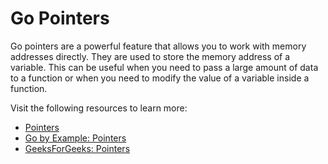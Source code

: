 # Go Pointers

Go pointers are a powerful feature that allows you to work with memory addresses directly. They are used to store the memory address of a variable. This can be useful when you need to pass a large amount of data to a function or when you need to modify the value of a variable inside a function.

Visit the following resources to learn more:

- [Pointers](https://go.dev/tour/moretypes/1)
- [Go by Example: Pointers](https://gobyexample.com/pointers)
- [GeeksForGeeks: Pointers](https://www.geeksforgeeks.org/pointers-in-golang/)
